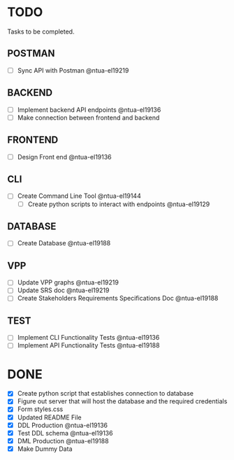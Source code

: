 # TODO

Tasks to be completed.

## POSTMAN

- [ ] Sync API with Postman @ntua-el19219

## BACKEND

- [ ] Implement backend API endpoints @ntua-el19136
- [ ] Make connection between frontend and backend

## FRONTEND

- [ ] Design Front end @ntua-el19136

## CLI
- [ ] Create Command Line Tool @ntua-el19144
    - [ ] Create python scripts to interact with endpoints @ntua-el19129

## DATABASE

- [ ] Create Database @ntua-el19188

## VPP

- [ ] Update VPP graphs @ntua-el19219
- [ ] Update SRS doc @ntua-el19219
- [ ] Create Stakeholders Requirements Specifications Doc @ntua-el19188

## TEST

- [ ] Implement CLI Functionality Tests @ntua-el19136
- [ ] Implement API Functionality Tests @ntua-el19188

# DONE
- [x] Create  python script that establishes connection to database
- [x] Figure out server that will host the database and the required credentials
- [x] Form styles.css
- [x] Updated README File
- [x] DDL Production @ntua-el19136
- [x] Test DDL schema @ntua-el19136
- [x] DML Production @ntua-el19188
- [x] Make Dummy Data
